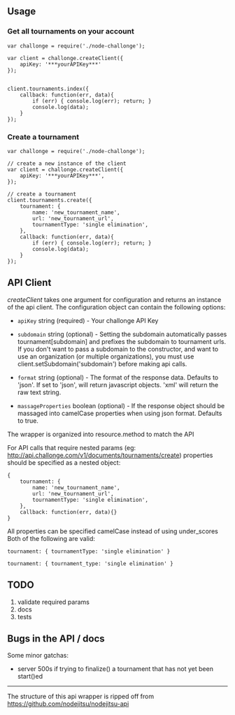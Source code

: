 ## Usage

### Get all tournaments on your account

```
var challonge = require('./node-challonge');

var client = challonge.createClient({
	apiKey: '***yourAPIKey***'
});


client.tournaments.index({
	callback: function(err, data){
		if (err) { console.log(err); return; }
		console.log(data);
	}
});

```

### Create a tournament
```
var challonge = require('./node-challonge');

// create a new instance of the client
var client = challonge.createClient({
	apiKey: '***yourAPIKey***',
});

// create a tournament
client.tournaments.create({
	tournament: {
		name: 'new_tournament_name',
		url: 'new_tournament_url',
		tournamentType: 'single elimination',
	},
	callback: function(err, data){
		if (err) { console.log(err); return; }
		console.log(data);
	}
});
```

## API Client

_createClient_ takes one argument for configuration and returns an instance of the api client. The configuration object can contain the following options:

 * `apiKey` string (required) - Your challonge API Key

 * `subdomain` string (optional) - Setting the subdomain automatically passes tournament[subdomain] and prefixes the subdomain to tournament urls.  If you don't want to pass a subdomain to the constructor, and want to use an organization (or multiple organizations), you must use client.setSubdomain('subdomain') before making api calls.

 * `format` string (optional) - The format of the response data. Defaults to 'json'.  If set to 'json', will return javascript objects.  'xml' will return the raw text string.

 * `massageProperties` boolean (optional) - If the response object should be massaged into camelCase properties when using json format.  Defaults to true.

The wrapper is organized into resource.method to match the API

For API calls that require nested params (eg: http://api.challonge.com/v1/documents/tournaments/create) properties should be specified as a nested object:
```
{
	tournament: {
		name: 'new_tournament_name',
		url: 'new_tournament_url',
		tournamentType: 'single elimination',
	},
	callback: function(err, data){}
}
```

All properties can be specified camelCase instead of using under_scores Both of the following are valid:
```
tournament: { tournamentType: 'single elimination' }
```
```
tournament: { tournament_type: 'single elimination' }
```

## TODO
1. validate required params
2. docs
3. tests


## Bugs in the API / docs

Some minor gatchas:

 * server 500s if trying to finalize() a tournament that has not yet been start()ed

---

The structure of this api wrapper is ripped off from https://github.com/nodejitsu/nodejitsu-api
